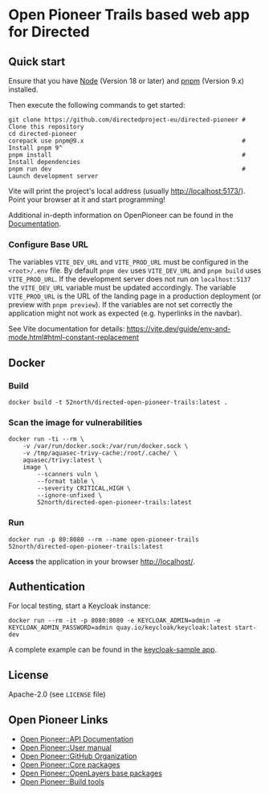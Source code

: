 # Open Pioneer Trails based web app for Directed

## Quick start

Ensure that you have [Node](https://nodejs.org/en/) (Version 18 or later) and [pnpm](https://pnpm.io/) (Version 9.x) installed.

Then execute the following commands to get started:

```shell
git clone https://github.com/directedproject-eu/directed-pioneer # Clone this repository
cd directed-pioneer
corepack use pnpm@9.x                                            # Install pnpm 9^
pnpm install                                                     # Install dependencies
pnpm run dev                                                     # Launch development server
```

Vite will print the project's local address (usually <http://localhost:5173/>).
Point your browser at it and start programming!

Additional in-depth information on OpenPioneer can be found in the [Documentation](https://open-pioneer.github.io/trails-demo/starter/docs/README.md).

### Configure Base URL

The variables `VITE_DEV_URL` and `VITE_PROD_URL` must be configured in the `<root>/.env` file. By default `pnpm dev` uses `VITE_DEV_URL` and `pnpm build` uses `VITE_PROD_URL`. If the development server does not run on `localhost:5137` the `VITE_DEV_URL` variable must be updated accordingly. The variable `VITE_PROD_URL` is the URL of the landing page in a production deployment (or preview with `pnpm preview`).
If the variables are not set correctly the application might not work as expected (e.g. hyperlinks in the navbar).

See Vite documentation for details: <https://vite.dev/guide/env-and-mode.html#html-constant-replacement>

## Docker

### Build

```shell
docker build -t 52north/directed-open-pioneer-trails:latest .
```

### Scan the image for vulnerabilities

```shell
docker run -ti --rm \
    -v /var/run/docker.sock:/var/run/docker.sock \
    -v /tmp/aquasec-trivy-cache:/root/.cache/ \
    aquasec/trivy:latest \
    image \
        --scanners vuln \
        --format table \
        --severity CRITICAL,HIGH \
        --ignore-unfixed \
        52north/directed-open-pioneer-trails:latest
```

### Run

```shell
docker run -p 80:8080 --rm --name open-pioneer-trails 52north/directed-open-pioneer-trails:latest
```

**Access** the application in your browser <http://localhost/>.

## Authentication

For local testing, start a Keycloak instance:

```shell
docker run --rm -it -p 8080:8080 -e KEYCLOAK_ADMIN=admin -e KEYCLOAK_ADMIN_PASSWORD=admin quay.io/keycloak/keycloak:latest start-dev
```

A complete example can be found in the [keycloak-sample app](https://github.com/open-pioneer/trails-core-packages/tree/main/src/samples/keycloak-sample).

## License

Apache-2.0 (see `LICENSE` file)

## Open Pioneer Links

- [Open Pioneer::API Documentation](https://open-pioneer.github.io/trails-demo/core-packages/docs/)
- [Open Pioneer::User manual](https://github.com/open-pioneer/trails-starter/tree/main/docs#readme)
- [Open Pioneer::GitHub Organization](https://github.com/open-pioneer/)
- [Open Pioneer::Core packages](https://github.com/open-pioneer/trails-core-packages)
- [Open Pioneer::OpenLayers base packages](https://github.com/open-pioneer/trails-openlayers-base-packages)
- [Open Pioneer::Build tools](https://github.com/open-pioneer/trails-build-tools)
